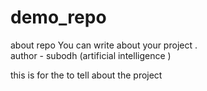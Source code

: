 # demo_repo
about repo
You can write about your project . <br>
author - subodh (artificial intelligence )
<p> this is for the to tell about the project </P>
